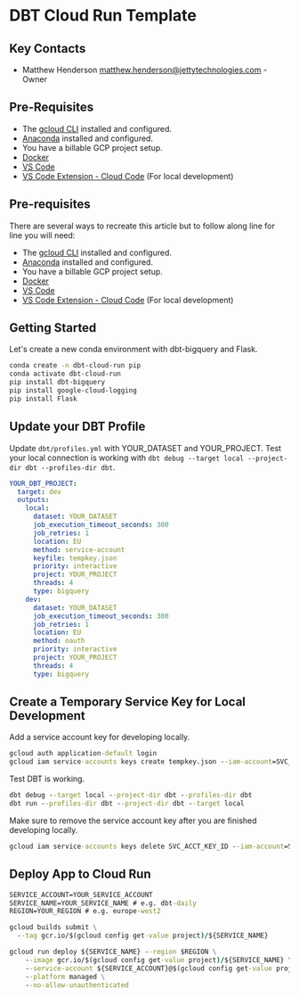 # DBT Cloud Run Template

## Key Contacts

- Matthew Henderson [matthew.henderson@jettytechnologies.com](matthew.henderson@jettytechnologies.com) - Owner

## Pre-Requisites

- The [gcloud CLI](https://cloud.google.com/sdk/docs/install) installed and configured.
- [Anaconda](https://www.anaconda.com/products/distribution) installed and configured.
- You have a billable GCP project setup.
- [Docker](https://www.docker.com/)
- [VS Code](https://code.visualstudio.com/)
- [VS Code Extension - Cloud Code](https://cloud.google.com/code) (For local development)

## Pre-requisites

There are several ways to recreate this article but to follow along line for line you will need:

 - The [gcloud CLI](https://cloud.google.com/sdk/docs/install) installed and configured.
 - [Anaconda](https://www.anaconda.com/products/distribution) installed and configured.
 - You have a billable GCP project setup.
 - [Docker](https://www.docker.com/)
 - [VS Code](https://code.visualstudio.com/)
 - [VS Code Extension - Cloud Code](https://cloud.google.com/code) (For local development)

## Getting Started

Let's create a new conda environment with dbt-bigquery and Flask.

```bash
conda create -n dbt-cloud-run pip
conda activate dbt-cloud-run
pip install dbt-bigquery
pip install google-cloud-logging
pip install Flask
```

## Update your DBT Profile

Update `dbt/profiles.yml` with YOUR_DATASET and YOUR_PROJECT. Test your local connection is working with `dbt debug --target local --project-dir dbt --profiles-dir dbt`.

```yml
YOUR_DBT_PROJECT:
  target: dev
  outputs:
    local:
      dataset: YOUR_DATASET
      job_execution_timeout_seconds: 300
      job_retries: 1
      location: EU
      method: service-account
      keyfile: tempkey.json
      priority: interactive
      project: YOUR_PROJECT
      threads: 4
      type: bigquery
    dev:
      dataset: YOUR_DATASET
      job_execution_timeout_seconds: 300
      job_retries: 1
      location: EU
      method: oauth
      priority: interactive
      project: YOUR_PROJECT
      threads: 4
      type: bigquery
```

## Create a Temporary Service Key for Local Development

Add a service account key for developing locally.

```cmd
gcloud auth application-default login
gcloud iam service-accounts keys create tempkey.json --iam-account=SVC_ACCT_EMAIL
```

Test DBT is working.

```cmd
dbt debug --target local --project-dir dbt --profiles-dir dbt
dbt run --profiles-dir dbt --project-dir dbt --target local
```

Make sure to remove the service account key after you are finished developing locally.

```cmd
gcloud iam service-accounts keys delete SVC_ACCT_KEY_ID --iam-account=SVC_ACCT_EMAIL
```

## Deploy App to Cloud Run

```cmd
SERVICE_ACCOUNT=YOUR_SERVICE_ACCOUNT
SERVICE_NAME=YOUR_SERVICE_NAME # e.g. dbt-daily
REGION=YOUR_REGION # e.g. europe-west2

gcloud builds submit \
  --tag gcr.io/$(gcloud config get-value project)/${SERVICE_NAME}

gcloud run deploy ${SERVICE_NAME} --region $REGION \
    --image gcr.io/$(gcloud config get-value project)/${SERVICE_NAME} \
    --service-account ${SERVICE_ACCOUNT}@$(gcloud config get-value project).iam.gserviceaccount.com \
    --platform managed \
    --no-allow-unauthenticated
```
